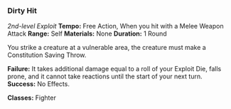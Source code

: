 ### Dirty Hit
*2nd-level Exploit*
**Tempo:** Free Action, When you hit with a Melee Weapon Attack
**Range:** Self
**Materials:** None
**Duration:** 1 Round

You strike a creature at a vulnerable area, the creature must make a Constitution Saving Throw.

**Failure:** It takes additional damage equal to a roll of your Exploit Die, falls prone, and it cannot take reactions until the start of your next turn.
**Success:** No Effects.

**Classes:** Fighter